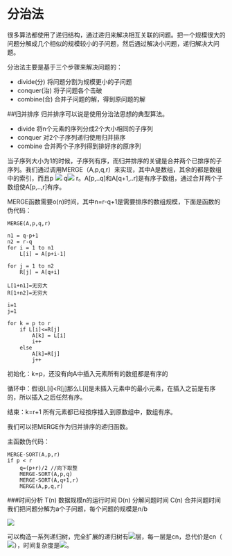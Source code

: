 # 分治法
很多算法都使用了递归结构，通过递归来解决相互关联的问题。把一个规模很大的问题分解成几个相似的规模较小的子问题，然后通过解决小问题，递归解决大问题。

分治法主要是基于三个步骤来解决问题的：

- divide(分) 	将问题分割为规模更小的子问题
- conquer(治) 	将子问题各个击破
- combine(合) 	合并子问题的解，得到原问题的解

##归并排序
归并排序可以说是使用分治法思想的典型算法。

- divide 将n个元素的序列分成2个大小相同的子序列
- conquer 对2个子序列递归使用归并排序
- combine 合并两个子序列得到排好序的原序列

当子序列大小为1的时候，子序列有序，而归并排序的关键是合并两个已排序的子序列。我们通过调用MERGE（A,p,q,r）来实现，其中A是数组，其余的都是数组中的索引，而且p <img src="http://www.forkosh.com/mathtex.cgi? \leqslant "> q<img src="http://www.forkosh.com/mathtex.cgi? <"> r。A[p,..q]和A[q+1,..r]是有序子数组，通过合并两个子数组使A[p,..,r]有序。

MERGE函数需要o(n)时间，其中n=r-q+1是需要排序的数组规模，下面是函数的伪代码：

    MERGE(A,p,q,r)
    
    n1 = q-p+1 
    n2 = r-q
    for i = 1 to n1
    	L[i] = A[p+i-1]
    
    for j = 1 to n2
    	R[j] = A[q+i]
    
    L[1+n1]=无穷大
    R[1+n2]=无穷大
    
    i=1
    j=1
    
    for k = p to r
    	if L[i]<=R[j]
    		A[k] = L[i]
    		i++
    	else 
    		A[k]=R[j]
    		j++
    
初始化：k=p，还没有向A中插入元素所有的数组都是有序的

循环中：假设L[i]<R[j]那么L[i]是未插入元素中的最小元素，在插入之前是有序的，所以插入之后任然有序。

结束：k=r+1 所有元素都已经按序插入到原数组中，数组有序。

我们可以把MERGE作为归并排序的递归函数。

主函数伪代码：

    MERGE-SORT(A,p,r)
    if p < r
    	q=(p+r)/2 //向下取整
    	MERGE-SORT(A,p,q)
    	MERGE-SORT(A,q+1,r)
    	MERGE(A,p,q,r)

###时间分析
T(n) 数据规模n的运行时间
D(n) 分解问题时间
C(n) 合并问题时间
我们把问题分解为a个子问题，每个问题的规模是n/b

<img src="http://www.forkosh.com/mathtex.cgi? T(n)=\left\{\begin{matrix}o(1)
 & n<=C\\ 
aT(n/b)+C(n)+D(n) & 
\end{matrix}\right.">	

可以构造一系列递归树，完全扩展的递归树有<img src="http://www.forkosh.com/mathtex.cgi? \log_{2}(n+1)">层，每一层是cn，总代价是cn（<img src="http://www.forkosh.com/mathtex.cgi? \log_{2}(n+1)">），时间复杂度是<img src="http://www.forkosh.com/mathtex.cgi? n\log_{2}n">。